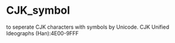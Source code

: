 # CJK_symbol
to seperate CJK characters with symbols by Unicode.
CJK Unified Ideographs (Han):4E00-9FFF

